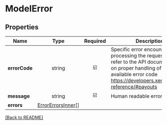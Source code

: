 # ModelError



## Properties

| Name | Type | Required | Description | Examples |
|------------|:-------------:|:-------------:|-------------|:-------------:|
| **errorCode** |string | ☑️ | Specific error encountered when processing the request, can refer to the API documentation on proper handling of each available error code https://developers.xendit.co/api-reference/#payouts | | |
| **message** |string | ☑️ | Human readable error message | | |
| **errors** |[ErrorErrorsInner[]](ErrorErrorsInner.md) |  |  | | |



[[Back to README]](../../README.md)